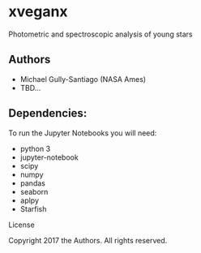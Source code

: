 # xveganx
Photometric and spectroscopic analysis of young stars

## Authors

+ Michael Gully-Santiago (NASA Ames)
+ TBD...


## Dependencies:
To run the Jupyter Notebooks you will need:

- python 3
- jupyter-notebook
- scipy
- numpy
- pandas
- seaborn
- aplpy
- Starfish


License

Copyright 2017 the Authors.  All rights reserved.
